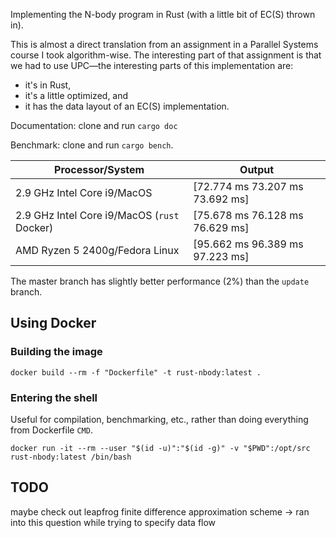Implementing the N-body program in Rust (with a little bit of EC(S) thrown in).

This is almost a direct translation from an assignment in a Parallel Systems
course I took algorithm-wise.
The interesting part of that assignment is that we had to use UPC—the
interesting parts of this implementation are:
* it's in Rust,
* it's a little optimized, and
* it has the data layout of an EC(S) implementation.

Documentation: clone and run `cargo doc`

Benchmark: clone and run `cargo bench`.

| Processor/System | Output |
| ---------------- | ------ |
| 2.9 GHz Intel Core i9/MacOS | [72.774 ms 73.207 ms 73.692 ms] |
| 2.9 GHz Intel Core i9/MacOS (`rust` Docker) | [75.678 ms 76.128 ms 76.629 ms] |
| AMD Ryzen 5 2400g/Fedora Linux | [95.662 ms 96.389 ms 97.223 ms] |

The master branch has slightly better performance (2%) than the `update` branch.

## Using Docker
### Building the image
```
docker build --rm -f "Dockerfile" -t rust-nbody:latest .
```

### Entering the shell
Useful for compilation, benchmarking, etc., rather than doing everything from Dockerfile `CMD`.

```
docker run -it --rm --user "$(id -u)":"$(id -g)" -v "$PWD":/opt/src rust-nbody:latest /bin/bash
```

## TODO
maybe check out leapfrog finite difference approximation scheme
-> ran into this question while trying to specify data flow